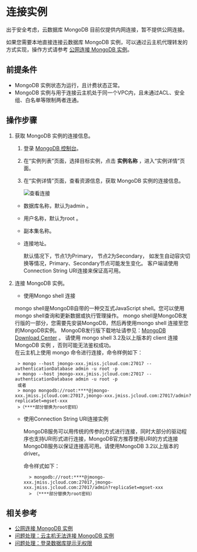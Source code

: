 # 连接实例

出于安全考虑，云数据库 MongoDB 目前仅提供内网连接，暂不提供公网连接。

如果您需要本地直接连接云数据库 MongoDB 实例，可以通过云主机代理转发的方式实现，操作方式请参考 [公网连接 MongoDB 实例](../Best-Practices/Public-Network-Connect-to-MongoDB-Instance.md)。



## 前提条件
- MongoDB 实例状态为运行，且计费状态正常。
- MongoDB 实例与用于连接云主机处于同一个VPC内，且未通过ACL、安全组、白名单等限制两者连通。

## 操作步骤
1. 获取 MongoDB 实例的连接信息。
    1. 登录 [MongoDB 控制台](https://mongodb-console.jdcloud.com/mongodb)。
    1. 在“实例列表”页面，选择目标实例，点击 **实例名称** ，进入“实例详情”页面。
    1. 在“实例详情”页面，查看资源信息，获取 MongoDB 实例的连接信息。
   
        ![查看连接](https://github.com/jdcloudcom/cn/blob/master/image/mongodb/mongo-006.png)
		
	- 数据库名称，默认为admin 。
	- 用户名称，默认为root 。
	- 副本集名称。
	- 连接地址。
	
	    默认情况下，节点1为Primary， 节点2为Secondary，	如发生自动容灾切换等情况，Primary、Secondary节点可能发生变化。
            客户端请使用Connection String URI连接来保证高可用。

2. 连接 MongoDB 实例。
    - 使用Mongo shell 连接
        
	mongo shell是MongoDB自带的一种交互式JavaScript shell。您可以使用mongo shell查询和更新数据或执行管理操作。
	mongo shell是MongoDB发行版的一部分，您需要先安装MongoDB，然后再使用mongo shell 连接至您的MongoDB实例。
	MongoDB发行版下载地址请参见：[MongoDB Download Center](https://www.mongodb.com/download-center#community) 。
	请使用 mongo shell 3.2及以上版本的 client 连接 MongoDB 实例 ，否则可能无法鉴权成功。		
	在云主机上使用 mongo 命令进行连接，命令样例如下：
	
		> mongo --host jmongo-xxx.jmiss.jcloud.com:27017 --authenticationDatabase admin -u root -p		
		> mongo --host jmongo-xxx.jmiss.jcloud.com:27017 --authenticationDatabase admin -u root -p
		或者		
		> mongo mongodb://root:****@jmongo-xxx.jmiss.jcloud.com:27017,jmongo-xxx.jmiss.jcloud.com:27017/admin?replicaSet=mgset-xxx		
		>（****部分替换为root密码）
		
    - 使用Connection String URI连接实例
   
       MongoDB服务可以用传统的传参的方式进行连接，同时大部分的驱动程序也支持URI形式进行连接，MongoDB官方推荐使用URI的方式连接MongoDB服务以保证连接高可用。请使用MongoDB 3.2以上版本的driver。
		
       命令样式如下：

	        > mongodb://root:****@jmongo-xxx.jmiss.jcloud.com:27017,jmongo-xxx.jmiss.jcloud.com:27017/admin?replicaSet=mgset-xxx	 
	        > （****部分替换为root密码）
		
		
## 相关参考

- [公网连接 MongoDB 实例](../Best-Practices/Public-Network-Connect-to-MongoDB-Instance.md)
- [问题处理：云主机无法连接 MongoDB 实例](../Troubleshooting/Connect-Failed.md)
- [问题处理：登录数据库提示无权限](../Troubleshooting/Authentication.md)
		
